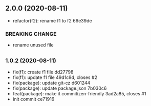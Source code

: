 ## 2.0.0 (2020-08-11)

* refactor(f2): rename f1 to f2 66e39de


### BREAKING CHANGE

* rename unused file


## <small>1.0.2 (2020-08-11)</small>

* fix(f1): create f1 file dd27798
* fix(f1): update f1 file 49d1c9d, closes #2
* fix(package): update git-cz d601244
* fix(package): update package.json 7b030c6
* feat(package): make it commitizen-friendly 3ad2a85, closes #1
* init commit ce71916



